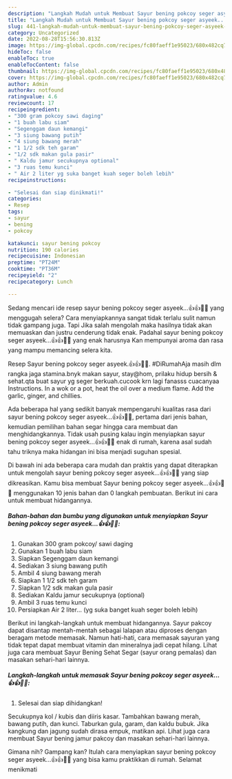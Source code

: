 ```yaml
---
description: "Langkah Mudah untuk Membuat Sayur bening pokcoy seger asyeek...👍👍🥦🥦 yang Bisa Manjain Lidah, Buat Buka Puasa Enak Banget"
title: "Langkah Mudah untuk Membuat Sayur bening pokcoy seger asyeek...👍👍🥦🥦 yang Bisa Manjain Lidah, Buat Buka Puasa Enak Banget"
slug: 441-langkah-mudah-untuk-membuat-sayur-bening-pokcoy-seger-asyeek-yang-bisa-manjain-lidah-buat-buka-puasa-enak-banget
category: Uncategorized
date: 2022-08-28T15:56:30.813Z
image: https://img-global.cpcdn.com/recipes/fc80faeff1e95023/680x482cq70/sayur-bening-pokcoy-seger-asyeek-foto-resep-utama.jpg
hideToc: false
enableToc: true
enableTocContent: false
thumbnail: https://img-global.cpcdn.com/recipes/fc80faeff1e95023/680x482cq70/sayur-bening-pokcoy-seger-asyeek-foto-resep-utama.jpg
cover: https://img-global.cpcdn.com/recipes/fc80faeff1e95023/680x482cq70/sayur-bening-pokcoy-seger-asyeek-foto-resep-utama.jpg
author: Admin
authorAv: notfound
ratingvalue: 4.6
reviewcount: 17
recipeingredient:
- "300 gram pokcoy sawi daging"
- "1 buah labu siam"
- "Segenggam daun kemangi"
- "3 siung bawang putih"
- "4 siung bawang merah"
- "1 1/2 sdk teh garam"
- "1/2 sdk makan gula pasir"
- " Kaldu jamur secukupnya optional"
- "3 ruas temu kunci"
- " Air 2 liter yg suka banget kuah seger boleh lebih"
recipeinstructions:

- "Selesai dan siap dinikmati!"
categories:
- Resep
tags:
- sayur
- bening
- pokcoy

katakunci: sayur bening pokcoy 
nutrition: 190 calories
recipecuisine: Indonesian
preptime: "PT24M"
cooktime: "PT36M"
recipeyield: "2"
recipecategory: Lunch

---
```



Sedang mencari ide resep sayur bening pokcoy seger asyeek...👍👍🥦🥦 yang menggugah selera? Cara menyiapkannya sangat tidak terlalu sulit namun tidak gampang juga. Tapi Jika salah mengolah maka hasilnya tidak akan memuaskan dan justru cenderung tidak enak. Padahal sayur bening pokcoy seger asyeek...👍👍🥦🥦 yang enak harusnya Kan mempunyai aroma dan rasa yang mampu memancing selera kita.


Resep Sayur bening pokcoy seger asyeek.👍👍🥦🥦. #DiRumahAja masih dlm rangka jaga stamina.bnyk makan sayur, stay@hom, prilaku hidup bersih &amp; sehat.qta buat sayur yg seger berkuah.cucook krn lagi fanasss cuacanyaa Instructions. In a wok or a pot, heat the oil over a medium flame. Add the garlic, ginger, and chillies.

Ada beberapa hal yang sedikit banyak mempengaruhi kualitas rasa dari sayur bening pokcoy seger asyeek...👍👍🥦🥦, pertama dari jenis bahan, kemudian pemilihan bahan segar hingga cara membuat dan menghidangkannya. Tidak usah pusing kalau ingin menyiapkan sayur bening pokcoy seger asyeek...👍👍🥦🥦 enak di rumah, karena asal sudah tahu triknya maka hidangan ini bisa menjadi suguhan spesial.


Di bawah ini ada beberapa cara mudah dan praktis yang dapat diterapkan untuk mengolah sayur bening pokcoy seger asyeek...👍👍🥦🥦 yang siap dikreasikan. Kamu bisa membuat Sayur bening pokcoy seger asyeek...👍👍🥦🥦 menggunakan 10 jenis bahan dan 0 langkah pembuatan. Berikut ini cara untuk membuat hidangannya.

<!--inarticleads1-->

##### Bahan-bahan dan bumbu yang digunakan untuk menyiapkan Sayur bening pokcoy seger asyeek...👍👍🥦🥦:

1. Gunakan 300 gram pokcoy/ sawi daging
1. Gunakan 1 buah labu siam
1. Siapkan Segenggam daun kemangi
1. Sediakan 3 siung bawang putih
1. Ambil 4 siung bawang merah
1. Siapkan 1 1/2 sdk teh garam
1. Siapkan 1/2 sdk makan gula pasir
1. Sediakan  Kaldu jamur secukupnya (optional)
1. Ambil 3 ruas temu kunci
1. Persiapkan  Air 2 liter... (yg suka banget kuah seger boleh lebih)


Berikut ini langkah-langkah untuk membuat hidangannya. Sayur pakcoy dapat disantap mentah-mentah sebagai lalapan atau diproses dengan beragam metode memasak. Namun hati-hati, cara memasak sayuran yang tidak tepat dapat membuat vitamin dan mineralnya jadi cepat hilang. Lihat juga cara membuat Sayur Bening Sehat Segar (sayur orang pemalas) dan masakan sehari-hari lainnya. 

<!--inarticleads2-->

##### Langkah-langkah untuk memasak Sayur bening pokcoy seger asyeek...👍👍🥦🥦:


1. Selesai dan siap dihidangkan!

Secukupnya kol / kubis dan diiris kasar. Tambahkan bawang merah, bawang putih, dan kunci. Taburkan gula, garam, dan kaldu bubuk. Jika kangkung dan jagung sudah dirasa empuk, matikan api. Lihat juga cara membuat Sayur bening jamur pakcoy dan masakan sehari-hari lainnya. 

Gimana nih? Gampang kan? Itulah cara menyiapkan sayur bening pokcoy seger asyeek...👍👍🥦🥦 yang bisa kamu praktikkan di rumah. Selamat menikmati
